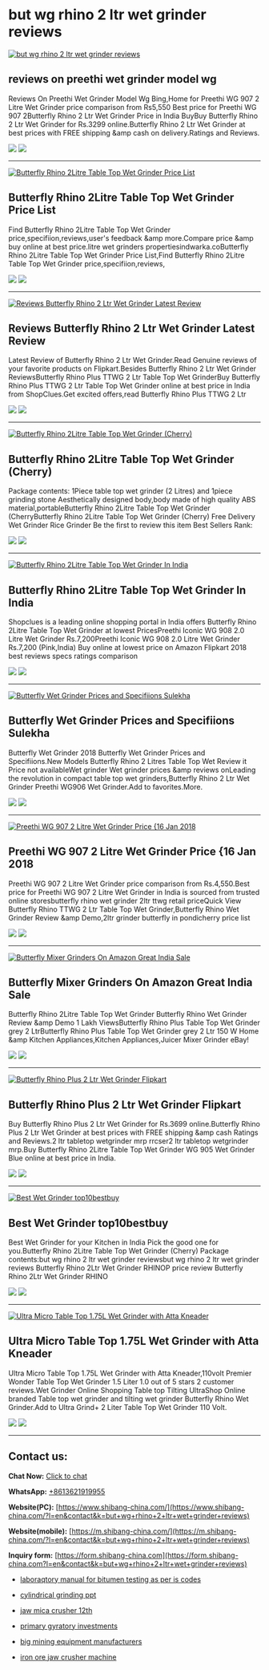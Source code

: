 # but wg rhino 2 ltr wet grinder reviews

<a href="https://swt.shibang-china.com/?l=en&img&k=but+wg+rhino+2+ltr+wet+grinder+reviews" target="_blank">![but wg rhino 2 ltr wet grinder reviews](http://static.shibang-china.com/all-800x300/1196.jpg)</a>

## reviews on preethi wet grinder model wg
Reviews On Preethi Wet Grinder Model Wg Bing,Home for Preethi WG 907 2 Litre Wet Grinder price comparison from Rs5,550 Best price for Preethi WG 907 2Butterfly Rhino 2 Ltr Wet Grinder Price in India BuyBuy Butterfly Rhino 2 Ltr Wet Grinder for Rs.3299 online.Butterfly Rhino 2 Ltr Wet Grinder at best prices with FREE shipping &amp cash on delivery.Ratings and Reviews.


<a href="https://whatsapp.shibangsoft.com/WhatsApp.php" target="_blank" title="WhatsApp">![](http://static.shibang-china.com/icon/whatsapp.png)</a> <a href="https://swt.shibang-china.com/?l=en&icon&k=but+wg+rhino+2+ltr+wet+grinder+reviews" target="_blank">![](http://static.shibang-china.com/icon/chat-en.png)</a>

---

<a href="https://swt.shibang-china.com/?l=en&img&k=but+wg+rhino+2+ltr+wet+grinder+reviews" target="_blank">![Butterfly Rhino 2Litre Table Top Wet Grinder Price List](http://static.shibang-china.com/all-800x300/1172.jpg)</a>

## Butterfly Rhino 2Litre Table Top Wet Grinder Price List
Find Butterfly Rhino 2Litre Table Top Wet Grinder price,specifiion,reviews,user's feedback &amp more.Compare price &amp buy online at best price.litre wet grinders propertiesindwarka.coButterfly Rhino 2Litre Table Top Wet Grinder Price List,Find Butterfly Rhino 2Litre Table Top Wet Grinder price,specifiion,reviews,


<a href="https://whatsapp.shibangsoft.com/WhatsApp.php" target="_blank" title="WhatsApp">![](http://static.shibang-china.com/icon/whatsapp.png)</a> <a href="https://swt.shibang-china.com/?l=en&icon&k=but+wg+rhino+2+ltr+wet+grinder+reviews" target="_blank">![](http://static.shibang-china.com/icon/chat-en.png)</a>

---

<a href="https://swt.shibang-china.com/?l=en&img&k=but+wg+rhino+2+ltr+wet+grinder+reviews" target="_blank">![Reviews Butterfly Rhino 2 Ltr Wet Grinder Latest Review](http://static.shibang-china.com/all-800x300/828.jpg)</a>

## Reviews Butterfly Rhino 2 Ltr Wet Grinder Latest Review
Latest Review of Butterfly Rhino 2 Ltr Wet Grinder.Read Genuine reviews of your favorite products on Flipkart.Besides Butterfly Rhino 2 Ltr Wet Grinder ReviewsButterfly Rhino Plus TTWG 2 Ltr Table Top Wet GrinderBuy Butterfly Rhino Plus TTWG 2 Ltr Table Top Wet Grinder online at best price in India from ShopClues.Get excited offers,read Butterfly Rhino Plus TTWG 2 Ltr


<a href="https://whatsapp.shibangsoft.com/WhatsApp.php" target="_blank" title="WhatsApp">![](http://static.shibang-china.com/icon/whatsapp.png)</a> <a href="https://swt.shibang-china.com/?l=en&icon&k=but+wg+rhino+2+ltr+wet+grinder+reviews" target="_blank">![](http://static.shibang-china.com/icon/chat-en.png)</a>

---

<a href="https://swt.shibang-china.com/?l=en&img&k=but+wg+rhino+2+ltr+wet+grinder+reviews" target="_blank">![Butterfly Rhino 2Litre Table Top Wet Grinder (Cherry)](http://static.shibang-china.com/all-800x300/652.jpg)</a>

## Butterfly Rhino 2Litre Table Top Wet Grinder (Cherry)
Package contents: 1Piece table top wet grinder (2 Litres) and 1piece grinding stone Aesthetically designed body,body made of high quality ABS material,portableButterfly Rhino 2Litre Table Top Wet Grinder (CherryButterfly Rhino 2Litre Table Top Wet Grinder (Cherry) Free Delivery Wet Grinder Rice Grinder Be the first to review this item Best Sellers Rank:


<a href="https://whatsapp.shibangsoft.com/WhatsApp.php" target="_blank" title="WhatsApp">![](http://static.shibang-china.com/icon/whatsapp.png)</a> <a href="https://swt.shibang-china.com/?l=en&icon&k=but+wg+rhino+2+ltr+wet+grinder+reviews" target="_blank">![](http://static.shibang-china.com/icon/chat-en.png)</a>

---

<a href="https://swt.shibang-china.com/?l=en&img&k=but+wg+rhino+2+ltr+wet+grinder+reviews" target="_blank">![Butterfly Rhino 2Litre Table Top Wet Grinder In India](http://static.shibang-china.com/all-800x300/635.jpg)</a>

## Butterfly Rhino 2Litre Table Top Wet Grinder In India
Shopclues is a leading online shopping portal in India offers Butterfly Rhino 2Litre Table Top Wet Grinder at lowest PricesPreethi Iconic WG 908 2.0 Litre Wet Grinder Rs.7,200Preethi Iconic WG 908 2.0 Litre Wet Grinder Rs.7,200 (Pink,India) Buy online at lowest price on Amazon Flipkart 2018 best reviews specs ratings comparison


<a href="https://whatsapp.shibangsoft.com/WhatsApp.php" target="_blank" title="WhatsApp">![](http://static.shibang-china.com/icon/whatsapp.png)</a> <a href="https://swt.shibang-china.com/?l=en&icon&k=but+wg+rhino+2+ltr+wet+grinder+reviews" target="_blank">![](http://static.shibang-china.com/icon/chat-en.png)</a>

---

<a href="https://swt.shibang-china.com/?l=en&img&k=but+wg+rhino+2+ltr+wet+grinder+reviews" target="_blank">![Butterfly Wet Grinder Prices and Specifiions Sulekha](http://static.shibang-china.com/all-800x300/1234.jpg)</a>

## Butterfly Wet Grinder Prices and Specifiions Sulekha
Butterfly Wet Grinder 2018 Butterfly Wet Grinder Prices and Specifiions.New Models Butterfly Rhino 2 Litres Table Top Wet Review it Price not availableWet grinder Wet grinder prices &amp reviews onLeading the revolution in compact table top wet grinders,Butterfly Rhino 2 Ltr Wet Grinder Preethi WG906 Wet Grinder.Add to favorites.More.


<a href="https://whatsapp.shibangsoft.com/WhatsApp.php" target="_blank" title="WhatsApp">![](http://static.shibang-china.com/icon/whatsapp.png)</a> <a href="https://swt.shibang-china.com/?l=en&icon&k=but+wg+rhino+2+ltr+wet+grinder+reviews" target="_blank">![](http://static.shibang-china.com/icon/chat-en.png)</a>

---

<a href="https://swt.shibang-china.com/?l=en&img&k=but+wg+rhino+2+ltr+wet+grinder+reviews" target="_blank">![Preethi WG 907 2 Litre Wet Grinder Price {16 Jan 2018](http://static.shibang-china.com/all-800x300/1001.jpg)</a>

## Preethi WG 907 2 Litre Wet Grinder Price {16 Jan 2018
Preethi WG 907 2 Litre Wet Grinder price comparison from Rs.4,550.Best price for Preethi WG 907 2 Litre Wet Grinder in India is sourced from trusted online storesbutterfly rhino wet grinder 2ltr ttwg retail priceQuick View Butterfly Rhino TTWG 2 Ltr Table Top Wet Grinder,Butterfly Rhino Wet Grinder Review &amp Demo,2ltr grinder butterfly in pondicherry price list


<a href="https://whatsapp.shibangsoft.com/WhatsApp.php" target="_blank" title="WhatsApp">![](http://static.shibang-china.com/icon/whatsapp.png)</a> <a href="https://swt.shibang-china.com/?l=en&icon&k=but+wg+rhino+2+ltr+wet+grinder+reviews" target="_blank">![](http://static.shibang-china.com/icon/chat-en.png)</a>

---

<a href="https://swt.shibang-china.com/?l=en&img&k=but+wg+rhino+2+ltr+wet+grinder+reviews" target="_blank">![Butterfly Mixer Grinders On Amazon Great India Sale](http://static.shibang-china.com/all-800x300/332.jpg)</a>

## Butterfly Mixer Grinders On Amazon Great India Sale
Butterfly Rhino 2Litre Table Top Wet Grinder Butterfly Rhino Wet Grinder Review &amp Demo 1 Lakh ViewsButterfly Rhino Plus Table Top Wet Grinder grey 2 LtrButterfly Rhino Plus Table Top Wet Grinder grey 2 Ltr 150 W Home &amp Kitchen Appliances,Kitchen Appliances,Juicer Mixer Grinder eBay!


<a href="https://whatsapp.shibangsoft.com/WhatsApp.php" target="_blank" title="WhatsApp">![](http://static.shibang-china.com/icon/whatsapp.png)</a> <a href="https://swt.shibang-china.com/?l=en&icon&k=but+wg+rhino+2+ltr+wet+grinder+reviews" target="_blank">![](http://static.shibang-china.com/icon/chat-en.png)</a>

---

<a href="https://swt.shibang-china.com/?l=en&img&k=but+wg+rhino+2+ltr+wet+grinder+reviews" target="_blank">![Butterfly Rhino Plus 2 Ltr Wet Grinder Flipkart](http://static.shibang-china.com/all-800x300/1478.jpg)</a>

## Butterfly Rhino Plus 2 Ltr Wet Grinder Flipkart
Buy Butterfly Rhino Plus 2 Ltr Wet Grinder for Rs.3699 online.Butterfly Rhino Plus 2 Ltr Wet Grinder at best prices with FREE shipping &amp cash Ratings and Reviews.2 ltr tabletop wetgrinder mrp rrcser2 ltr tabletop wetgrinder mrp.Buy Butterfly Rhino 2Litre Table Top Wet Grinder WG 905 Wet Grinder Blue online at best price in India.


<a href="https://whatsapp.shibangsoft.com/WhatsApp.php" target="_blank" title="WhatsApp">![](http://static.shibang-china.com/icon/whatsapp.png)</a> <a href="https://swt.shibang-china.com/?l=en&icon&k=but+wg+rhino+2+ltr+wet+grinder+reviews" target="_blank">![](http://static.shibang-china.com/icon/chat-en.png)</a>

---

<a href="https://swt.shibang-china.com/?l=en&img&k=but+wg+rhino+2+ltr+wet+grinder+reviews" target="_blank">![Best Wet Grinder top10bestbuy](http://static.shibang-china.com/all-800x300/770.jpg)</a>

## Best Wet Grinder top10bestbuy
Best Wet Grinder for your Kitchen in India Pick the good one for you.Butterfly Rhino 2Litre Table Top Wet Grinder (Cherry) Package contents:but wg rhino 2 ltr wet grinder reviewsbut wg rhino 2 ltr wet grinder reviews Butterfly Rhino 2Ltr Wet Grinder RHINOP price review Butterfly Rhino 2Ltr Wet Grinder RHINO


<a href="https://whatsapp.shibangsoft.com/WhatsApp.php" target="_blank" title="WhatsApp">![](http://static.shibang-china.com/icon/whatsapp.png)</a> <a href="https://swt.shibang-china.com/?l=en&icon&k=but+wg+rhino+2+ltr+wet+grinder+reviews" target="_blank">![](http://static.shibang-china.com/icon/chat-en.png)</a>

---

<a href="https://swt.shibang-china.com/?l=en&img&k=but+wg+rhino+2+ltr+wet+grinder+reviews" target="_blank">![Ultra Micro Table Top 1.75L Wet Grinder with Atta Kneader](http://static.shibang-china.com/all-800x300/1091.jpg)</a>

## Ultra Micro Table Top 1.75L Wet Grinder with Atta Kneader
Ultra Micro Table Top 1.75L Wet Grinder with Atta Kneader,110volt Premier Wonder Table Top Wet Grinder 1.5 Liter 1.0 out of 5 stars 2 customer reviews.Wet Grinder Online Shopping Table top Tilting UltraShop Online branded Table top wet grinder and tilting wet grinder Butterfly Rhino Wet Grinder.Add to Ultra Grind+ 2 Liter Table Top Wet Grinder 110 Volt.


<a href="https://whatsapp.shibangsoft.com/WhatsApp.php" target="_blank" title="WhatsApp">![](http://static.shibang-china.com/icon/whatsapp.png)</a> <a href="https://swt.shibang-china.com/?l=en&icon&k=but+wg+rhino+2+ltr+wet+grinder+reviews" target="_blank">![](http://static.shibang-china.com/icon/chat-en.png)</a>

---
## Contact us:

**Chat Now:** [Click to chat](https://swt.shibang-china.com?l=en&contact&k=but+wg+rhino+2+ltr+wet+grinder+reviews)

**WhatsApp:**  [+8613621919955](https://whatsapp.shibangsoft.com/WhatsApp.php)

**Website(PC):** [https://www.shibang-china.com/](https://www.shibang-china.com/?l=en&contact&k=but+wg+rhino+2+ltr+wet+grinder+reviews)

**Website(mobile):** [https://m.shibang-china.com/](https://m.shibang-china.com/?l=en&contact&k=but+wg+rhino+2+ltr+wet+grinder+reviews)

**Inquiry form:** [https://form.shibang-china.com](https://form.shibang-china.com?l=en&contact&k=but+wg+rhino+2+ltr+wet+grinder+reviews)

* [laboraqtory manual for bitumen testing as per is codes](../114/laboraqtory%20manual%20for%20bitumen%20testing%20as%20per%20is%20codes.md)

* [cylindrical grinding ppt](../122/cylindrical%20grinding%20ppt.md)

* [jaw mica crusher 12th](../124/jaw%20mica%20crusher%2012th.md)

* [primary gyratory investments](../114/primary%20gyratory%20investments.md)

* [big mining equipment manufacturers](../113/big%20mining%20equipment%20manufacturers.md)

* [iron ore jaw crusher machine](../124/iron%20ore%20jaw%20crusher%20machine.md)